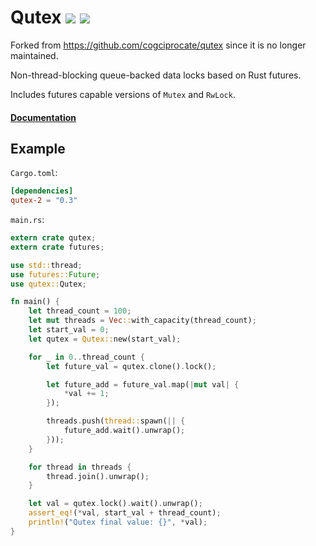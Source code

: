 # Qutex [![](http://meritbadge.herokuapp.com/qutex-2)](https://crates.io/crates/qutex-2) [![](https://docs.rs/qutex-2/badge.svg)](https://docs.rs/qutex-2)

Forked from https://github.com/cogciprocate/qutex since it is no longer maintained.

Non-thread-blocking queue-backed data locks based on Rust futures.

Includes futures capable versions of `Mutex` and `RwLock`.

#### [Documentation](https://docs.rs/qutex)


## Example

`Cargo.toml`:

```toml
[dependencies]
qutex-2 = "0.3"
```

`main.rs`:

```rust
extern crate qutex;
extern crate futures;

use std::thread;
use futures::Future;
use qutex::Qutex;

fn main() {
    let thread_count = 100;
    let mut threads = Vec::with_capacity(thread_count);
    let start_val = 0;
    let qutex = Qutex::new(start_val);

    for _ in 0..thread_count {
        let future_val = qutex.clone().lock();

        let future_add = future_val.map(|mut val| {
            *val += 1;
        });

        threads.push(thread::spawn(|| {
            future_add.wait().unwrap();
        }));
    }

    for thread in threads {
        thread.join().unwrap();
    }

    let val = qutex.lock().wait().unwrap();
    assert_eq!(*val, start_val + thread_count);
    println!("Qutex final value: {}", *val);
}

```